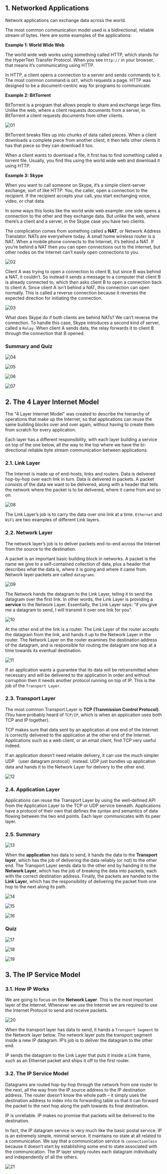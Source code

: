 
## 1. Networked Applications

Network applications can exchange data across the world.

The most common communication model used is a bidirectional, reliable stream of bytes. Here are some examples of the applications:

**Example 1: World Wide Web**

The world wide web works using something called
HTTP, which stands for the HyperText Transfer Protocol. When you see `http://` in your browser,
that means it’s communicating using HTTP.

In HTTP, a client opens a connection to a server and sends commands to it. The most common command is `GET`, which requests a page. HTTP was designed to be a document-centric way for programs to communicate.

**Example 2: BitTorrent**

BitTorrent is a program that allows people to share and exchange large files. Unlike the web, where a client requests documents from a server, in BitTorrent a client requests documents from other clients.

![01](images/1-01.png)

BitTorrent breaks files up into chunks of data called pieces. When a client downloads a complete piece from another client, it then tells other clients it has that piece so they can download it too.

When a client wants to download a file, it first has to find something called a torrent file. Usually, you find this using the world wide web and download it using HTTP.

**Example 3: Skype**

When you want to call someone on Skype, it’s a simple client-server exchange, sort of like HTTP. You, the caller, open a connection to the recipient. If the recipient accepts your call, you start exchanging voice, video, or chat data.

In some ways this looks like the world wide web example: one side opens a connection to the other and they exchange data. But unlike the web, where there’s a client and a server, in the Skype case you have two clients.

The complication comes from something called a **NAT**, or Network Address Translator. NATs are everywhere today. A small home wireless router is a NAT. When a mobile phone connects to the Internet, it’s behind a NAT. If you’re behind a NAT then you can open connections out to the Internet, but other nodes on the Internet can’t easily open connections to you.

![02](images/1-02.png)

Client A was trying to open a connection to client B, but since B was behind a NAT, it couldn’t. So instead it sends a message to a computer that client B is already connected to, which then asks client B to open a connection back to client A. Since client A isn’t behind a NAT, this connection can open normally. This is called a reverse connection because it reverses the expected direction for initiating the connection.

![03](images/1-03.png)

What does Skype do if both clients are behind NATs? We can’t reverse the connection. To handle this case, Skype introduces a second kind of server, called a `Relay`. When client A sends data, the relay forwards it to client B through the connection that B opened.

### Summary and Quiz

![04](images/1-04.png)

![05](images/1-05.png)

![06](images/1-06.png)

![07](images/1-07.png)

## 2. The 4 Layer Internet Model

The "4 Layer Internet Model" was created to describe the hierarchy of operations that make up the Internet, so that applications can reuse the same building blocks over and over again, without having to create them from scratch for every application.

Each layer has a different responsibility, with each layer building a service on top of the one below, all the way to the top where we have the bi-directional reliable byte stream communication between applications.

### 2.1. Link Layer

The Internet is made up of end-hosts, links and routers. Data is delivered hop-by-hop over each link in turn. Data is delivered in packets. A packet consists of the data we want to be delivered, along with a header that tells the network where the packet is to be delivered, where it came from and so on.

![08](images/1-08.png)

The Link Layer’s job is to carry the data over one link at a time. `Ethernet` and `WiFi` are two examples of different Link layers.

### 2.2. Network Layer

The network layer’s job is to deliver packets end-to-end across the Internet from the source to the destination.

A packet is an important basic building block in networks. A packet is the name we give to a self-contained collection of data, plus a header that describes what the data is, where it is going and where it came from. Network layer packets are called `datagrams`.

![09](images/1-09.png)

The Network hands the datagram to the Link Layer, telling it to send the datagram over the first link. In other words, the Link Layer is providing a **service** to the Network Layer. Essentially, the Link Layer says: “if you give me a datagram to send, I will transmit it over one link for you”.

![10](images/1-10.png)

At the other end of the link is a router. The Link Layer of the router accepts the datagram from the link, and hands it up to the Network Layer in the router. The Network Layer on the router examines the destination address of the datagram, and is responsible for routing the datagram one hop at a time towards its eventual destination.

![11](images/1-11.png)

If an application wants a guarantee that its data will be retransmitted when necessary and will be delivered to the application in order and without corruption then it needs another protocol running on top of IP. This is the job of the `Transport Layer`.

### 2.3. Transport Layer

The most common Transport Layer is **TCP (Tranmission Control Protocol)**. (You have probably heard of `TCP/IP`, which is when an application uses both TCP and IP together).

TCP makes sure that data sent by an application at one end of the Internet is correctly delivered to the application at the other end of the Internet. Applications such as a web client, or an email client,
find TCP very useful indeed.

If an application doesn’t need reliable delivery, it can use the much simpler UDP （user datagram protocol）instead. UDP just bundles up application data and hands it to the Network Layer for delivery to the other end.

![12](images/1-12.png)

### 2.4. Application Layer

Applications can reuse the Transport Layer by using the well-defined API from the Application Layer to the TCP or UDP service beneath. Applications have a protocol of their own that defines the syntax and semantics of data flowing between the two end points. Each layer communicates with its peer layer.

### 2.5. Summary

![13](images/1-13.png)

When the **application** has data to send, it hands the data to the **Transport layer**, which has the job of delivering the data reliably (or not) to the other end. The Transport Layer sends data to the other end by handing it to the **Network Layer**, which has the job of breaking the data into packets, each with the correct destination address. Finally, the packets are handed to the **Link Layer**, which has the responsibility of delivering the packet from one hop to the next along its path.

![14](images/1-14.png)

![15](images/1-15.png)

![16](images/1-16.png)

### Quiz

![17](images/1-17.png)

![18](images/1-18.png)

![19](images/1-19.png)

## 3. The IP Service Model

### 3.1. How IP Works

We are going to focus on the **Network Layer**. This is the most important layer of the Internet. Whenever we use the Internet we are required to use the Internet Protocol to send and receive packets.

![20](images/1-20.png)

When the transport layer has data to send, it hands a `Transport Segment` to the Network layer below. The network layer puts the transport segment inside a new IP datagram. IP’s job is to deliver the datagram to the other end.

IP sends the datagram to the Link Layer that puts it inside a Link frame, such as an Ethernet packet and ships it off to the first router.

### 3.2. The IP Service Model

Datagrams are routed hop-by-hop through the network from one router to the next, all the way from the IP source address to the IP destination address. The router doesn’t know the whole path – it simply uses the destination address to index into its forwarding table so that it can forward the packet to the next hop along the path towards its final destination.

IP is unreliable. IP makes no promise that packets will be delivered to the destination.

In fact, the IP datagram service is very much like the basic postal service. IP is an extremely simple, minimal service. It maintains no state at all related to a communication. We say that a communication service is `connectionless` because it doesn’t start by establishing some end to state associated with the communication. The IP layer simply routes each datagram individually and independently
of all the others.

![21](images/1-21.png)

